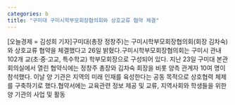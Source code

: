 ```yaml
---
categories: b
title: "구미대 구미시학부모회장협의회와 상호교류 협약 체결"
---
```

[오늘경제 = 김성희 기자]구미대(총장 정창주)는 구미시학부모회장협의회(회장 김차숙)와 상호교류 협약을 체결했다고 26일 밝혔다.구미시학부모회장협의회는 구미시 관내 102개 교(초·중·고교, 특수학교) 학부모회장으로 구성되어 있다. 지난 23일 구미대 본관 회의실에서 열린 협약식에는 정창주 총장와 김차숙 회장을 비롯 양측 관계자 10여 명이 참석했다. 이날 양 기관은 지역의 미래 인재를 육성한다는 공동 목적으로 상호협력 체제를 구축하기로 했다.협약서에는 교육관련 정보 제공 및 교류, 지역사회와 학생들을 위한 양 기관의 사업 및 활동